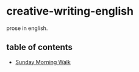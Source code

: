 # creative-writing-english
prose in english.

## table of contents
* [Sunday Morning Walk](sunday-morning-walk.markdown)
